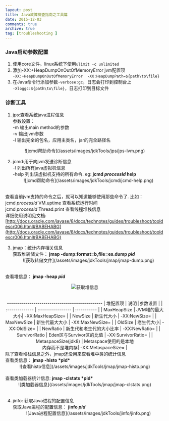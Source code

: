 ```yaml
---
layout: post
title: Java故障排查指南之工具篇
date: 2015-12-03
comments: true
archive: true
tag: [troubleshooting ]
---
```

### Java启动参数配置
1. 使用core文件。linux系统下使用```ulimit -c unlimited```
2. 添加-XX:+HeapDumpOnOutOfMemoryError jvm配置项<br/>
```-XX:+HeapDumpOnOutOfMemoryError  -XX:HeapDumpPath=${path\to\file}```
3. 在Java命令行添加参数```-verbose:gc```，日志会打印到控制台上 <br/>
```-Xloggc:${path\to\file}```，日志打印到目标文件

### 诊断工具
1. jps:查看系统java进程信息<br/>
参数设置：<br/>
-m 输出main method的参数<br/>
-v 输出jvm参数<br/>
-l 输出完全的包名，应用主类名，jar的完全路径名 <br/>
<center> ![jcmd帮助命令](/assets/images/jdkTools/jps/jps-lvm.png) </center>

2. jcmd:用于向jvm发送诊断信息<br/>
-l 列出所有java虚拟机信息	<br/>
-help 列出该虚拟机支持的所有命令. eg: <b> jcmd *processId* help </b>  <br/>
	<center> ![jcmd帮助命令](/assets/images/jdkTools/jcmd/jcmd-help.png) </center> <br/>
查看当前jvm支持的命令之后，就可以知道能够使用那些命令了. 比如：<br/>
jcmd *processId* VM.uptime  		查看系统运行时间<br/>
jcmd *processId* Thread.print 		查看线程堆栈信息<br/>
详细使用说明见文档:[http://docs.oracle.com/javase/8/docs/technotes/guides/troubleshoot/tooldescr006.html#BABEHABG](http://docs.oracle.com/javase/8/docs/technotes/guides/troubleshoot/tooldescr006.html#BABEHABG)

3. jmap：统计内存相关信息<br/>
获取堆转储文件：<b> jmap -dump:format=b,file=es.dump *pid*  </b> <br/>
	<center> ![获取转储文件](/assets/images/jdkTools/jmap/jmap-dump.png) </center> <br/>
查看堆信息：<b> jmap -heap *pid* </b>  <br/>
	<center> ![获取堆信息](/assets/images/jdkTools/jmap/jmap-heap.png)  </center> <br/>
<center>
-----------------------------------------------
| 堆配置项     | 说明              |参数设置 |
| :------------- | :---------------- | :---------- |
| MaxHeapSize   | JVM堆的最大大小| -XX:MaxHeapSize= |
| NewSize       | 新生代大小      | -XX:NewSize= |
| MaxNewSize   | 新生代最大大小  | -XX:MaxNewSize= |
| OldSize  | 老生代大小| -XX:OldSize= |
| NewRatio  | 新生代和老生代的大小比率 | -XX:NewRatio= |
| SurvivorRatio | Eden区与Survivor区的比值 | -XX:SurvivorRatio= |
| MetaspaceSize(jdk8) | Metaspace使用的是本地<br/>内存而不是堆内存| -XX:MetaspaceSize= |
</center>
除了查看堆栈信息之外，jmap还没用来查看堆中类的统计信息<br/>
查看类信息：<b> jmap -histo *pid* <br/>   </b>
	<center> ![查看histo信息](/assets/images/jdkTools/jmap/jmap-histo.png) </center> <br/>
查看类加载器统计信息: <b> jmap -clstats *pid* </b>
	<center> ![类加载器信息](/assets/images/jdkTools/jmap/jmap-clstats.png) </center> <br/>

4. jinfo: 获取Java进程的配置信息 <br/>
获取Java进程的配置信息： <b> jinfo *pid* </b> <br/>
	<center> ![Java进程配置信息](/assets/images/jdkTools/jinfo/jinfo.png) </center> <br/>





